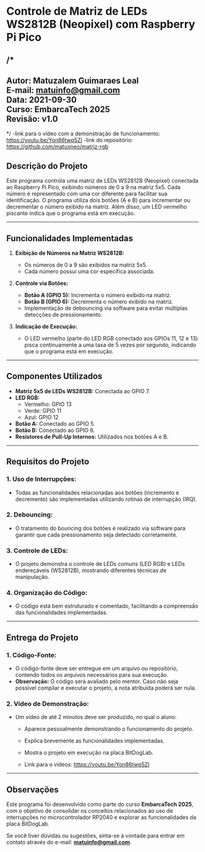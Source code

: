 # Controle de Matriz de LEDs WS2812B (Neopixel) com Raspberry Pi Pico

/*  
-----------------------------
**Autor:** Matuzalem Guimaraes Leal  
**E-mail:** matuinfo@gmail.com  
**Data:** 2021-09-30  
**Curso:** EmbarcaTech 2025  
**Revisão:** v1.0  
-----------------------------
*/
-link para o vídeo com a demonstração de funcionamento: https://youtu.be/Yon86twp5ZI
-link do repositório: https://github.com/matuxneo/matriz-rgb

## Descrição do Projeto

Este programa controla uma matriz de LEDs WS2812B (Neopixel) conectada ao Raspberry Pi Pico, exibindo números de 0 a 9 na matriz 5x5. Cada número é representado com uma cor diferente para facilitar sua identificação. O programa utiliza dois botões (A e B) para incrementar ou decrementar o número exibido na matriz. Além disso, um LED vermelho piscante indica que o programa está em execução.

---

## Funcionalidades Implementadas

1. **Exibição de Números na Matriz WS2812B:**
   - Os números de 0 a 9 são exibidos na matriz 5x5.
   - Cada número possui uma cor específica associada.

2. **Controle via Botões:**
   - **Botão A (GPIO 5):** Incrementa o número exibido na matriz.
   - **Botão B (GPIO 6):** Decrementa o número exibido na matriz.
   - Implementação de debouncing via software para evitar múltiplas detecções de pressionamento.

3. **Indicação de Execução:**
   - O LED vermelho (parte do LED RGB conectado aos GPIOs 11, 12 e 13) pisca continuamente a uma taxa de 5 vezes por segundo, indicando que o programa está em execução.

---

## Componentes Utilizados

- **Matriz 5x5 de LEDs WS2812B:** Conectada ao GPIO 7.
- **LED RGB:** 
  - Vermelho: GPIO 13
  - Verde: GPIO 11
  - Azul: GPIO 12
- **Botão A:** Conectado ao GPIO 5.
- **Botão B:** Conectado ao GPIO 6.
- **Resistores de Pull-Up Internos:** Utilizados nos botões A e B.

---

## Requisitos do Projeto

### 1. Uso de Interrupções:
- Todas as funcionalidades relacionadas aos botões (incremento e decremento) são implementadas utilizando rotinas de interrupção (IRQ).

### 2. Debouncing:
- O tratamento do bouncing dos botões é realizado via software para garantir que cada pressionamento seja detectado corretamente.

### 3. Controle de LEDs:
- O projeto demonstra o controle de LEDs comuns (LED RGB) e LEDs endereçáveis (WS2812B), mostrando diferentes técnicas de manipulação.

### 4. Organização do Código:
- O código está bem estruturado e comentado, facilitando a compreensão das funcionalidades implementadas.

---

## Entrega do Projeto

### 1. Código-Fonte:
- O código-fonte deve ser entregue em um arquivo ou repositório, contendo todos os arquivos necessários para sua execução.
- **Observação:** O código será avaliado pelo mentor. Caso não seja possível compilar e executar o projeto, a nota atribuída poderá ser nula.

### 2. Vídeo de Demonstração:
- Um vídeo de até 2 minutos deve ser produzido, no qual o aluno:
  - Aparece pessoalmente demonstrando o funcionamento do projeto.
  - Explica brevemente as funcionalidades implementadas.
  - Mostra o projeto em execução na placa BitDogLab.
 
  - Link para o vídeos: https://youtu.be/Yon86twp5ZI

---

## Observações

Este programa foi desenvolvido como parte do curso **EmbarcaTech 2025**, com o objetivo de consolidar os conceitos relacionados ao uso de interrupções no microcontrolador RP2040 e explorar as funcionalidades da placa BitDogLab.

Se você tiver dúvidas ou sugestões, sinta-se à vontade para entrar em contato através do e-mail: **matuinfo@gmail.com**.
